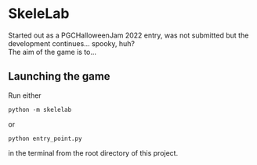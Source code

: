 # SkeleLab

Started out as a PGCHalloweenJam 2022 entry, was not submitted but the development continues... spooky, huh?  
The aim of the game is to...

## Launching the game
Run either
```
python -m skelelab
```
or
```
python entry_point.py
```
in the terminal from the root directory of this project.
